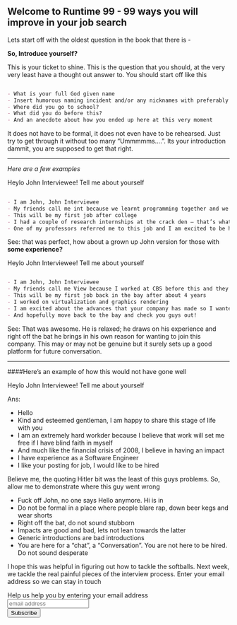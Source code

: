 ## Welcome to Runtime 99 - 99 ways you will improve in your job search

Lets start off with the oldest question in the book that there is -

**So, Introduce yourself?**
 
This is your ticket to shine. This is the question that you should, at the very very least have a thought out answer to. You should start off like this

```markdown

- What is your full God given name
- Insert humorous naming incident and/or any nicknames with preferably                                                          an origin story for that nickname
- Where did you go to school?
- What did you do before this?
- And an anecdote about how you ended up here at this very moment

``` 
 
It does not have to be formal, it does not even have to be rehearsed. Just try to get through it without too many “Ummmmms….”. Its your introduction dammit, you are supposed to get that right.
 
--- 

_Here are a few examples_
 
Heylo John Interviewee! Tell me about yourself

```markdown
 
- I am John, John Interviewee
- My friends call me int because we learnt programming together and we are geeky like that :)
- This will be my first job after college
- I had a couple of research internships at the crack den – that’s what we called our AI Lab
- One of my professors referred me to this job and I am excited to be here!

```
 
See: that was perfect, how about a grown up John version for those with **some experience?**
 
Heylo John Interviewee! Tell me about yourself
 
```markdown

- I am John, John Interviewee
- My friends call me View because I worked at CBS before this and they had a hit show called the View
- This will be my first job back in the bay after about 4 years
- I worked on virtualization and graphics rendering
- I am excited about the advances that your company has made so I wanted to send in my application
- And hopefully move back to the bay and check you guys out!

```

See: That was awesome. He is relaxed; he draws on his experience and right off the bat he brings in his own reason for wanting to join this company. This may or may not be genuine but it surely sets up a good platform for future conversation. 

---
####Here’s an example of how this would not have gone well
 
Heylo John Interviewee! Tell me about yourself
 
Ans:
 
- Hello
- Kind and esteemed gentleman, I am happy to share this stage of life with you
- I am an extremely hard workder because I believe that work will set me free if I have blind faith in myself
- And much like the financial crisis of 2008, I believe in having an impact
- I have experience as a Software Engineer
- I like your posting for job, I would like to be hired
 
Believe me, the quoting Hitler bit was the least of this guys problems. So, allow me to demonstrate where this guy went wrong

- Fuck off John, no one says Hello anymore. Hi is in
- Do not be formal in a place where people blare rap, down beer kegs and wear shorts
- Right off the bat, do not sound stubborn
- Impacts are good and bad, lets not lean towards the latter
- Generic introductions are bad introductions
- You are here for a “chat”, a “Conversation”. You are not here to be hired. Do not sound desperate

I hope this was helpful in figuring out how to tackle the softballs. Next week, we tackle the real painful pieces of the interview process. Enter your email address so we can stay in touch

<!-- Begin MailChimp Signup Form -->
<div id="mc_embed_signup">
<form action="//blogger.us3.list-manage.com/subscribe/post?u=87dd3bfd31fcd90762adfd7bd&amp;id=f7a199b9ba" method="post" id="mc-embedded-subscribe-form" name="mc-embedded-subscribe-form" class="validate" target="_blank" novalidate>
<div id="mc_embed_signup_scroll">
<label for="mce-EMAIL">Help us help you by entering your email address</label>
<input type="email" value="" name="EMAIL" class="email" id="mce-EMAIL" placeholder="email address" required>
<div style="position: absolute; left: -5000px;" aria-hidden="true"><input type="text" name="b_87dd3bfd31fcd90762adfd7bd_f7a199b9ba" tabindex="-1" value=""></div>
<div class="clear"><input type="submit" value="Subscribe" name="subscribe" id="mc-embedded-subscribe" class="button"></div>
</div>
</form>
</div>

